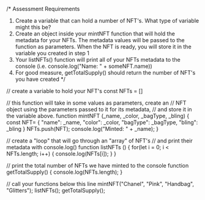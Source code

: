 
/*
Assessment Requirements
1. Create a variable that can hold a number of NFT's. What type of variable might this be?
2. Create an object inside your mintNFT function that will hold the metadata for your NFTs. 
   The metadata values will be passed to the function as parameters. When the NFT is ready, 
   you will store it in the variable you created in step 1
3. Your listNFTs() function will print all of your NFTs metadata to the console (i.e. console.log("Name: " + someNFT.name))
4. For good measure, getTotalSupply() should return the number of NFT's you have created
*/

// create a variable to hold your NFT's
const NFTs = []

// this function will take in some values as parameters, create an
// NFT object using the parameters passed to it for its metadata, 
// and store it in the variable above.
function mintNFT (_name, _color, _bagType, _bling) {
   const NFT= { 
      "name": _name,
      "color": _color,
      "bagType": _bagType,
      "bling": _bling
   }
   NFTs.push(NFT);
   console.log("Minted: " + _name);
}

// create a "loop" that will go through an "array" of NFT's
// and print their metadata with console.log()
function listNFTs () {
 for(let i = 0; i < NFTs.length; i++) {
   console.log(NFTs[i]);
 }
}

// print the total number of NFTs we have minted to the console
function getTotalSupply() {
 console.log(NFTs.length);
}

// call your functions below this line
mintNFT("Chanel", "Pink", "Handbag", "Glitters");
listNFTs();
getTotalSupply();

